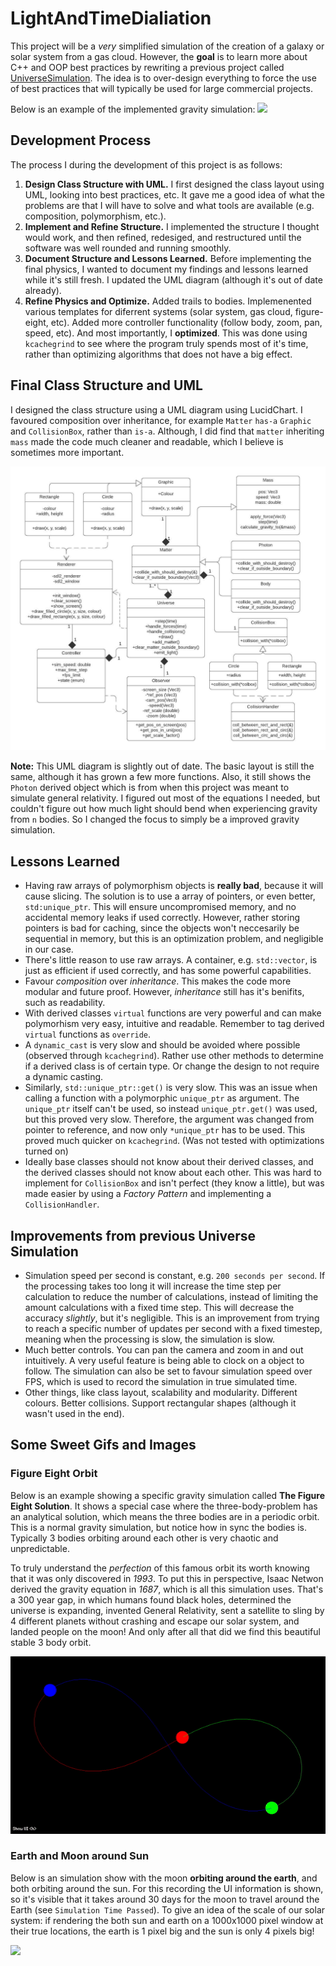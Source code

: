 # LightAndTimeDialiation
This project will be a *very* simplified simulation of the creation of a galaxy or solar system from a gas cloud. However, the **goal** is to learn more about C++ and OOP best practices by rewriting a previous project called [UniverseSimulation](https://github.com/heinwessels/UniverseSimulator). The idea is to over-design everything to force the use of best practices that will typically be used for large commercial projects.

Below is an example of the implemented gravity simulation:
![](gifs/gas_cloud.gif)

## Development Process
The process I during the development of this project is as follows:

1. **Design Class Structure with UML.** I first designed the class layout using UML, looking into best practices, etc. It gave me a good idea of what the problems are that I will have to solve and what tools are available (e.g. composition, polymorphism, etc.).
2. **Implement and Refine Structure.** I implemented the structure I thought would work, and then refined, redesiged, and restructured until the software was well rounded and running smoothly.
3. **Document Structure and Lessons Learned.** Before implementing the final physics, I wanted to document my findings and lessons learned while it's still fresh. I updated the UML diagram (although it's out of date already).
4. **Refine Physics and Optimize.** Added trails to bodies. Implemenented various templates for diferrent systems (solar system, gas cloud, figure-eight, etc). Added more controller functionality (follow body, zoom, pan, speed, etc). And most importantly, I **optimized**. This was done using `kcachegrind` to see where the program truly spends most of it's time, rather than optimizing algorithms that does not have a big effect.

## Final Class Structure and UML

I designed the class structure using a UML diagram using LucidChart. I favoured composition over inheritance, for example `Matter` `has-a` `Graphic` and `CollisionBox`, rather than `is-a`. Although, I did find that `matter` inheriting `mass` made the code much cleaner and readable, which I believe is sometimes more important.

![UML Diagram](uml/uml_20200708.jpeg)

**Note:** This UML diagram is slightly out of date. The basic layout is still the same, although it has grown a few more functions. Also, it still shows the `Photon` derived object which is from when this project was meant to simulate general relativity. I figured out most of the equations I needed, but couldn't figure out how much light should bend when experiencing gravity from `n` bodies. So I changed the focus to simply be a improved gravity simulation.

## Lessons Learned
- Having raw arrays of polymorphism objects is **really bad**, because it will cause slicing. The solution is to use a array of pointers, or even better, `std:unique_ptr`. This will ensure uncompromised memory, and no accidental memory leaks if used correctly. However, rather storing pointers is bad for caching, since the objects won't neccesarily be sequential in memory, but this is an optimization problem, and negligible in our case.
- There's little reason to use raw arrays. A container, e.g. `std::vector`, is just as efficient if used correctly, and has some powerful capabilities.
- Favour *composition* over *inheritance*. This makes the code more modular and future proof. However, *inheritance* still has it's benifits, such as readability.
- With derived classes `virtual` functions are very powerful and can make polymorhism very easy, intuitive and readable. Remember to tag derived `virtual` functions as `override`.
- A `dynamic_cast` is very slow and should be avoided where possible (observed through `kcachegrind`). Rather use other methods to determine if a derived class is of certain type. Or change the design to not require a dynamic casting.
- Similarly, `std::unique_ptr::get()` is very slow. This was an issue when calling a function with a polymorphic `unique_ptr` as argument. The `unique_ptr` itself can't be used, so instead `unique_ptr.get()` was used, but this proved very slow. Therefore, the argument was changed from pointer to reference, and now only `*unique_ptr` has to be used. This proved much quicker on `kcachegrind`. (Was not tested with optimizations turned on)
- Ideally base classes should not know about their derived classes, and the derived classes should not know about each other. This was hard to implement for `CollisionBox` and isn't perfect (they know a little), but was made easier by using a *Factory Pattern* and implementing a `CollisionHandler`.


## Improvements from previous Universe Simulation
- Simulation speed per second is constant, e.g. `200 seconds per second`. If the processing takes too long it will increase the time step per calculation to reduce the number of calculations, instead of limiting the amount calculations with a fixed time step. This will decrease the accuracy *slightly*, but it's negligible. This is an improvement from trying to reach a specific number of updates per second with a fixed timestep, meaning when the processing is slow, the simulation is slow.
- Much better controls. You can pan the camera and zoom in and out intuitively. A very useful feature is being able to clock on a object to follow. The simulation can also be set to favour simulation speed over FPS, which is used to record the simulation in true simulated time.
- Other things, like class layout, scalability and modularity. Different colours. Better collisions. Support rectangular shapes (although it wasn't used in the end).


## Some Sweet Gifs and Images

### Figure Eight Orbit
Below is an example showing a specific gravity simulation called **The Figure Eight Solution**. It shows a special case where the three-body-problem has an analytical solution, which means the three bodies are in a periodic orbit. This is a normal gravity simulation, but notice how in sync the bodies is. Typically 3 bodies orbiting around each other is very chaotic and unpredictable.

To truly understand the *perfection* of this famous orbit its worth knowing that it was only discovered in *1993*. To put this in perspective, Isaac Netwon derived the gravity equation in *1687*, which is all this simulation uses. That's a 300 year gap, in which humans found black holes, determined the universe is expanding, invented General Relativity, sent a satellite to sling by 4 different planets without crashing and escape our solar system, and landed people on the moon! And only after all that did we find this beautiful stable 3 body orbit.

![](gifs/figure_eight_clean.gif)

### Earth and Moon around Sun
Below is an simulation show with the moon **orbiting around the earth**, and both orbiting around the sun. For this recording the UI information is shown, so it's visible that it takes around 30 days for the moon to travel around the Earth (see `Simulation Time Passed`). To give an idea of the scale of our solar system: if rendering the both sun and earth on a 1000x1000 pixel window at their true locations, the earth is 1 pixel big and the sun is only 4 pixels big!

![](gifs/earth_moon.gif)

